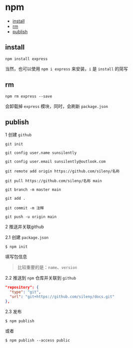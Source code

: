 # npm

- [install](#install)
- [rm](#rm)
- [publish](#publish)

## install

```
npm install express
```

当然，也可以使用 `npm i express` 来安装，`i` 是 `install` 的简写

## rm

```
npm rm express --save
```
会卸载掉 `express` 模块，同时，会刷新 `package.json`

## publish

1 创建 `github`
```
git init

git config user.name sunsilently

git config user.email sunsilently@outlook.com

git remote add origin https://github.com/sileny/名称

git pull https://github.com/sileny/名称 main

git branch -m master main

git add .

git commit -m 注释

git push -u origin main
```

2 推送并关联github

2.1 创建 `package.json`
```
$ npm init
```
填写包信息

>比较重要的是：`name`、`version`

2.2 推送到 `npm` 仓库并关联到 `github`
```json
"repository": {
  "type": "git",
  "url": "git+https://github.com/sileny/docs.git"
},
```

2.3 发布
```
$ npm publish
```

或者
```
$ npm publish --access public
```
